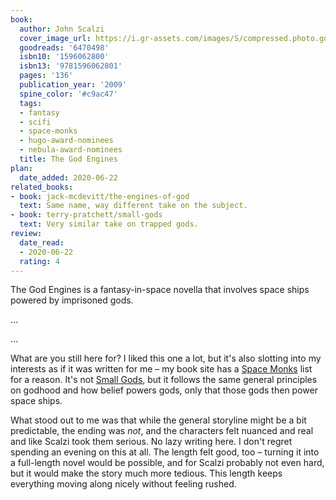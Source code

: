 ```yaml
---
book:
  author: John Scalzi
  cover_image_url: https://i.gr-assets.com/images/S/compressed.photo.goodreads.com/books/1255398826l/6470498.jpg
  goodreads: '6470498'
  isbn10: '1596062800'
  isbn13: '9781596062801'
  pages: '136'
  publication_year: '2009'
  spine_color: '#c9ac47'
  tags:
  - fantasy
  - scifi
  - space-monks
  - hugo-award-nominees
  - nebula-award-nominees
  title: The God Engines
plan:
  date_added: 2020-06-22
related_books:
- book: jack-mcdevitt/the-engines-of-god
  text: Same name, way different take on the subject.
- book: terry-pratchett/small-gods
  text: Very similar take on trapped gods.
review:
  date_read:
  - 2020-06-22
  rating: 4
---
```


The God Engines is a fantasy-in-space novella that involves space ships powered by imprisoned gods.

…

…

What are you still here for? I liked this one a lot, but it's also slotting into my interests as if it was written for
me – my book site has a [Space Monks](/lists/space-monks/) list for a reason. It's not [Small
Gods](/terry-pratchett/small-gods/), but it follows the same general principles on godhood and how
belief powers gods, only that those gods then power space ships.

What stood out to me was that while the general storyline might be a bit predictable, the ending was *not*, and the
characters felt nuanced and real and like Scalzi took them serious. No lazy writing here. I don't regret spending an
evening on this at all. The length felt good, too – turning it into a full-length novel would be possible, and for
Scalzi probably not even hard, but it would make the story much more tedious. This length keeps everything moving along
nicely without feeling rushed.
